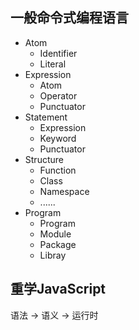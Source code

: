 ## 一般命令式编程语言

- Atom
  - Identifier
  - Literal
- Expression
  - Atom
  - Operator
  - Punctuator
- Statement
  - Expression
  - Keyword
  - Punctuator
- Structure
  - Function
  - Class
  - Namespace
  - ......
- Program
  - Program
  - Module
  - Package
  - Libray

## 重学JavaScript

语法 -> 语义 -> 运行时